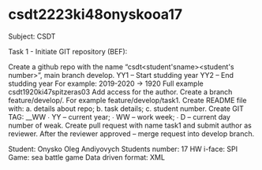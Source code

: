# csdt2223ki48onyskooa17
Subject: CSDT

Task 1 - Initiate GIT repository (BEF):

Create a github repo with the name “csdt<student'sname><student's number>”, main branch develop. YY1 – Start studding year YY2 – End studding year For example: 2019-2020 -> 1920 Full example csdt1920ki47spitzeras03
Add access for the author.
Create a branch feature/develop/. For example feature/develop/task1.
Create README file with:
a. details about repo; b. task details; c. student number.
Create GIT TAG: __WW ∙ YY – current year; ∙ WW – work week; ∙ D – current day number of weak.
Create pull request with name task1 and submit author as reviewer.
After the reviewer approved – merge request into develop branch.

Student: Onysko Oleg Andiyovych 
Students number: 17 
HW i-face: SPI 
Game: sea battle game 
Data driven format: XML
